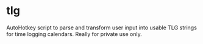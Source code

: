 # tlg
AutoHotkey script to parse and transform user input into usable TLG strings for time logging calendars. Really for private use only.
